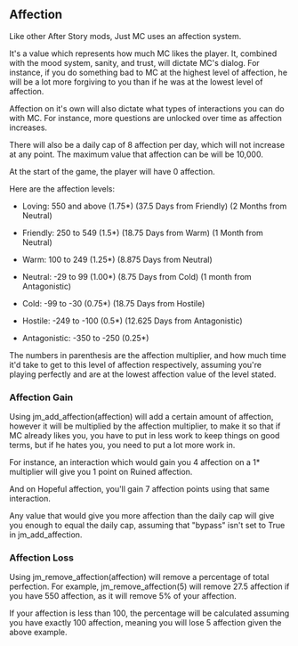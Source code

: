 ## Affection
Like other After Story mods, Just MC uses an affection system.

It's a value which represents how much MC likes the player. It, combined with the mood system, sanity, and trust, will dictate MC's dialog. For instance, if you do something bad to MC at the highest level of affection, he will be a lot more forgiving to you than if he was at the lowest level of affection.

Affection on it's own will also dictate what types of interactions you can do with MC. For instance, more questions are unlocked over time as affection increases.

There will also be a daily cap of 8 affection per day, which will not increase at any point. The maximum value that affection can be will be 10,000.

At the start of the game, the player will have 0 affection.

Here are the affection levels:

- Loving: 550 and above (1.75*) (37.5 Days from Friendly) (2 Months from Neutral)

- Friendly: 250 to 549 (1.5*) (18.75 Days from Warm) (1 Month from Neutral)

- Warm: 100 to 249 (1.25*) (8.875 Days from Neutral)

- Neutral: -29 to 99 (1.00*) (8.75 Days from Cold) (1 month from Antagonistic)

- Cold: -99 to -30 (0.75*) (18.75 Days from Hostile)

- Hostile: -249 to -100 (0.5*) (12.625 Days from Antagonistic)

- Antagonistic: -350 to -250 (0.25*)

The numbers in parenthesis are the affection multiplier, and how much time it'd take to get to this level of affection respectively, assuming you're playing perfectly and are at the lowest affection value of the level stated.

### Affection Gain
Using jm_add_affection(affection) will add a certain amount of affection, however it will be multiplied by the affection multiplier, to make it so that if MC already likes you, you have to put in less work to keep things on good terms, but if he hates you, you need to put a lot more work in.

For instance, an interaction which would gain you 4 affection on a 1* multiplier will give you 1 point on Ruined affection.

And on Hopeful affection, you'll gain 7 affection points using that same interaction.

Any value that would give you more affection than the daily cap will give you enough to equal the daily cap, assuming that "bypass" isn't set to True in jm_add_affection.

### Affection Loss
Using jm_remove_affection(affection) will remove a percentage of total perfection. For example, jm_remove_affection(5) will remove 27.5 affection if you have 550 affection, as it will remove 5% of your affection.

If your affection is less than 100, the percentage will be calculated assuming you have exactly 100 affection, meaning you will lose 5 affection given the above example.
